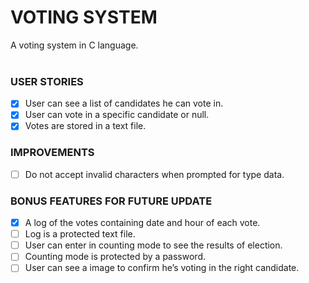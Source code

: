 # VOTING SYSTEM
A voting system in C language.
<br/><br/> 
### USER STORIES
- [x] User can see a list of candidates he can vote in.
- [x] User can vote in a specific candidate or null.
- [x] Votes are stored in a text file.

### IMPROVEMENTS
- [ ] Do not accept invalid characters when prompted for type data.

### BONUS FEATURES FOR FUTURE UPDATE
- [x] A log of the votes containing date and hour of each vote.
- [ ] Log is a protected text file.
- [ ] User can enter in counting mode to see the results of election.
- [ ] Counting mode is protected by a password.
- [ ] User can see a image to confirm he’s voting in the right candidate.
